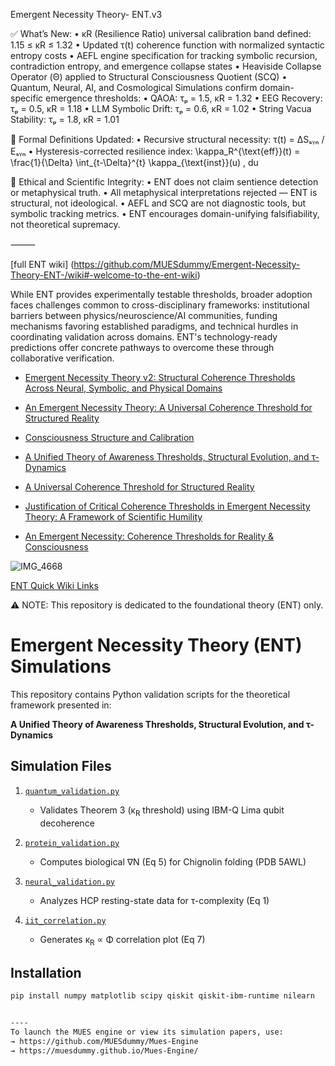 Emergent Necessity Theory- ENT.v3

✅ What’s New:
	•	κR (Resilience Ratio) universal calibration band defined: 1.15 ≤ κR ≤ 1.32
	•	Updated τ(t) coherence function with normalized syntactic entropy costs
	•	AEFL engine specification for tracking symbolic recursion, contradiction entropy, and emergence collapse states
	•	Heaviside Collapse Operator (Θ) applied to Structural Consciousness Quotient (SCQ)
	•	Quantum, Neural, AI, and Cosmological Simulations confirm domain-specific emergence thresholds:
	•	QAOA: τₚ = 1.5, κR = 1.32
	•	EEG Recovery: τₚ = 0.5, κR = 1.18
	•	LLM Symbolic Drift: τₚ = 0.6, κR = 1.02
	•	String Vacua Stability: τₚ = 1.8, κR = 1.01

📐 Formal Definitions Updated:
	•	Recursive structural necessity: τ(t) = ΔSₛᵧₙ / Eₛᵧₙ
	•	Hysteresis-corrected resilience index:
\kappa_R^{\text{eff}}(t) = \frac{1}{\Delta} \int_{t-\Delta}^{t} \kappa_{\text{inst}}(u) \, du

🧠 Ethical and Scientific Integrity:
	•	ENT does not claim sentience detection or metaphysical truth.
	•	All metaphysical interpretations rejected — ENT is structural, not ideological.
	•	AEFL and SCQ are not diagnostic tools, but symbolic tracking metrics.
	•	ENT encourages domain-unifying falsifiability, not theoretical supremacy.

⸻


[full ENT wiki] (https://github.com/MUESdummy/Emergent-Necessity-Theory-ENT-/wiki#-welcome-to-the-ent-wiki)

While ENT provides experimentally testable thresholds, broader adoption faces challenges common to cross-disciplinary frameworks: institutional barriers between physics/neuroscience/AI communities, funding mechanisms favoring established paradigms, and technical hurdles in coordinating validation across domains. ENT's technology-ready predictions offer concrete pathways to overcome these through collaborative verification.

* [Emergent Necessity Theory v2: Structural
Coherence Thresholds Across Neural,
Symbolic, and Physical Domains](https://zenodo.org/records/15939045?token=eyJhbGciOiJIUzUxMiJ9.eyJpZCI6IjhmMmE2NjI1LTI3ZGEtNGQ2My1iZWZhLWIwMTg3ZDBjMzBhZCIsImRhdGEiOnt9LCJyYW5kb20iOiI1MmZkODdmOTkyMDdiNzdhZGRlM2JhZTdjODNkYThjYSJ9.mSuLD7BZMj9GZfs2Bl4dCY6qAkYpYCKToFLxrRB1cRhF76MCuqe4vJCWj5l6BbPPU0oKuLyY1dOpJCUr0Awz7g)

* [An Emergent Necessity Theory: A Universal Coherence Threshold for Structured Reality](https://philpapers.org/rec/ALSAEN)

* [Consciousness Structure and Calibration](https://github.com/MUESdummy/Emergent-Necessity-Theory-ENT-/tree/7697d87112d6fb25bd44553e0cb6c9dd9ce93731/Consciousness_Structure_Calibration)

* [A Unified Theory of Awareness Thresholds, Structural Evolution, and τ-Dynamics](https://github.com/MUESdummy/Emergent-Necessity-Theory-ENT-/blob/65ced4b8b9dc0ac78f8049181bf36c49b901508f/Unifying%20Theory_ENT..pdf) 

* [A Universal Coherence Threshold for Structured Reality](https://github.com/MUESdummy/Emergent-Necessity-Theory-ENT-/blob/65ced4b8b9dc0ac78f8049181bf36c49b901508f/Universal%20coherence%20threshold%20for%20structured%20reality.pdf)

* [Justification of Critical Coherence Thresholds in Emergent Necessity Theory: A Framework of Scientific Humility](https://github.com/MUESdummy/Emergent-Necessity-Theory-ENT-/blob/65ced4b8b9dc0ac78f8049181bf36c49b901508f/Why%20Tau%20Thresh_Scientific%20Humility%20Framwork.%20.pdf)

* [An Emergent Necessity: Coherence Thresholds for Reality & Consciousness](https://github.com/MUESdummy/Emergent-Necessity-Theory-ENT-/blob/2630a290b7571acaac98f379be8a31e8e92d58f2/ENT_Coherence%20thresholds%20For%20Structural%20Reality%20%26%20Awarensss.%20V4.pdf)

![IMG_4668](https://github.com/user-attachments/assets/382293be-3558-45ad-b8ca-eb542faf2225)


   [ENT Quick Wiki Links](https://github.com/MUESdummy/Emergent-Necessity-Theory-ENT-/wiki#-quick-links)

⚠️ NOTE: This repository is dedicated to the foundational theory (ENT) only.

# Emergent Necessity Theory (ENT) Simulations

This repository contains Python validation scripts for the theoretical framework presented in:

**A Unified Theory of Awareness Thresholds, Structural Evolution, and τ-Dynamics**

## Simulation Files

1. [`quantum_validation.py`](https://github.com/MUESdummy/Emergent-Necessity-Theory-ENT-/blob/e61882291206c92db8d8db5f610e519f00500518/Simulationa/Quantum_validation.py) 
   - Validates Theorem 3 (κ<sub>R</sub> threshold) using IBM-Q Lima qubit decoherence
   

2. [`protein_validation.py`](https://github.com/MUESdummy/Emergent-Necessity-Theory-ENT-/blob/e61882291206c92db8d8db5f610e519f00500518/Simulationa/protein_validation.py)
   - Computes biological ∇N (Eq 5) for Chignolin folding (PDB 5AWL)
   

3. [`neural_validation.py`](https://github.com/MUESdummy/Emergent-Necessity-Theory-ENT-/blob/e61882291206c92db8d8db5f610e519f00500518/Simulationa/Neural_validation.py)
   - Analyzes HCP resting-state data for τ-complexity (Eq 1)
   

4. [`iit_correlation.py`](https://github.com/MUESdummy/Emergent-Necessity-Theory-ENT-/blob/27dc786a2ea3d61a4ed9ff6e2ca339b45874c8d8/Simulationa/iit_correlation.py)
   - Generates κ<sub>R</sub> ∝ Φ correlation plot (Eq 7)
    

## Installation
```bash
pip install numpy matplotlib scipy qiskit qiskit-ibm-runtime nilearn


----
To launch the MUES engine or view its simulation papers, use:  
→ https://github.com/MUESdummy/Mues-Engine  
→ https://muesdummy.github.io/Mues-Engine/


